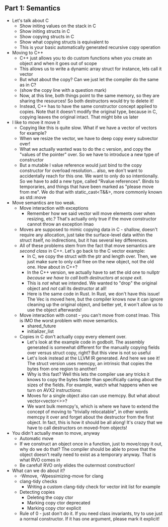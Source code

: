 ## Part 1: Semantics

- Let's talk about C
  - Show initing values on the stack in C
  - Show initing structs in C
  - Show copying structs in C
  - Show what copying structs is equivalent to
  - This is your basic automatically generated recursive copy operation
- Moving to C++
  - C++ just allows you to do custom functions when you create an object and when it goes out of scope
  - This allows us to write a dynamic array struct for instance, lets call it vector
  - But what about the copy? Can we just let the compiler do the same as in C?
  - (show the copy line with a question mark)
  - Now, at this line, both things point to the same memory, so they are sharing the resources! So both destructors would try to delete it!
  - Instead, C++ has to have the same constructor concept applied to copies. Note that it doesn't modify the original type, because in C, copying leaves the original intact. That might bite us later
- I like to move it move it
  - Copying like this is quite slow. What if we have a vector of vectors for example?
  - When we resize the vector, we have to deep copy every subvector over!
  - What we actually wanted was to do the c version, and copy the "values of the pointer" over. So we have to introduce a new type of constructor
  - But a mutable l value reference would just bind to the copy constructor for overload resolution... also, we don't want to accidentally reach for this one. We want to only do so intentionally. So we have to add a new type, called "Rvalue references". Binds to temporaries, and things that have been marked as "please move from me". We do that with static_cast<T&&>, more commonly known as std::move
- Move semantics are too weak.
  - Move interaction with exceptions
    - Remember how we said vector will move elements over when resizing, etc.? That's actually only true if the move constructor cannot throw an exception lmao
  - Moves are supposed to mimic copying data in C - shallow, doesn't require any allocation, just take the surface-level data within the struct itself, no indirections, but it has several key differences.
  - All of these problems stem from the fact that move semantics are _second class_ in C++. Let's go back to the C vector example:
    - In C, we copy the struct with the ptr and length over. Then, we just make sure to only call free on the new object, not the old one. How about in C++?
    - In the C++ version, we actually have to set the old one to nullptr _because we have to call both destructors at scope exit_.
    - This is _not_ what we intended. We wanted to "drop" the original object and _not_ call its destructor at all!
    - Here is the same code in Rust. In Rust, we don't have this issue! The Vec is moved here, but the compiler knows now it can ignore cleaning up the original object, and better yet, it won't allow us to use the object afterwards!
  - Move interaction with const - you can't move from const lmao. This is IMO the worst problem with move semantics.
    - shared_future
    - initializer_list
  - Copies in C don't actually copy every element over.
    - Let's look at the example code in godbolt. The assembly generated is somewhat different for the manually copying fields over versus struct copy, right? But this view is not so useful
    - Let's look instead at the LLVM IR generated. And here we see it! The struct version uses memcpy, an intrinsic that copies the bytes from one region to another!
    - Why is this fast? Well this lets the compiler use any tricks it knows to copy the bytes faster than specifically caring about the sizes of the fields. For example, watch what happens when we turn on AVX2 instructions:
    - Moves for a single object also can use memcpy. But what about vector<vector<>>?
    - We want bulk memcpy's, which is where we have to extend the concept of moving to "trivially relocatable", in other words memcpy it over and forget about the destructor from the first object. In fact, this is how it should be all along! It's crazy that we have to call destructors on moved-from objects!
- You didn't actually mean to move, anyway
  - Automatic move
  - If we construct an object once in a function, just to move/copy it out, why do we do that? The compiler should be able to prove that the object doesn't really need to exist as a temporary anyway. That is what RVO comes in
  - Be careful! RVO only elides the outermost construction!
- What can we do about it?
  - -Wmove, -Wpessimizing-move for clang
  - clang-tidy checks
    - Writing a custom clang-tidy check for vector init list for example
  - Detecting copies
    - Deleting the copy ctor
    - Marking copy ctor deprecated
    - Marking copy ctor explicit
  - Rule of 0 - just don't do it. If you need class invariants, try to use just a normal constructor. If it has one argument, please mark it explicit!
